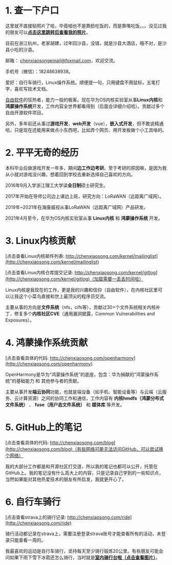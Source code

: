 # 1. 查一下户口

这里就不直接贴照片了哈，毕竟咱也不是靠脸吃饭的，而是靠嘴吃饭。。。没见过我的朋友可以[**点击这里跳转后查看我的照片**](http://chenxiaosong.com/self-introduction/photos.html)。

目前在浙江杭州，老家胡建，过年回沙县，没错，就是沙县大酒店，哦不对，是沙县小吃的沙县。

邮箱： chenxiaosongemail@foxmail.com，欢迎交流。

手机号（微信）：18248638938。

爱好：自行车骑行，Linux操作系统。顺便提一句，只用键盘不用鼠标，五笔打字，喜欢写技术文档。

[自由软件](https://github.com/chenxiaosonggithub/blog/blob/master/src/articles/free-sw-%E8%87%AA%E7%94%B1%E8%BD%AF%E4%BB%B6/free-sw-%E8%87%AA%E7%94%B1%E8%BD%AF%E4%BB%B6.md)的狂热者，能力一般的极客。现在华为OS内核实验室从事**Linux内核**和**鸿蒙操作系统**开发，工作内容全世界都看得到（后面会详细介绍哈）。贡献过多个自由开源软件项目。

另外，多年前还从事过**游戏开发**，**web开发**（vue），**嵌入式开发**，但不敢说精通哈，只是现在还能用来做点小东西吧，比如弄个网页、用开发板做个小工具啥的。

# 2. 平平无奇的经历

本科毕业后做游戏开发一年多，期间**边工作边考研**。至于考研的原因嘛，是因为我从小就对游戏没兴趣，想着回到学校去重新选择自己喜欢的方向。

2016年9月入学浙江理工大学读**全日制**硕士研究生。

2017年开始在导师公司边上课边上班，研究方向：LoRaWAN（远距离广域网）。

2019年~2021年在海康威视从事LoRaWAN（远距离广域网）产品研发。

2021年4月至今，在华为OS内核实验室从事 **Linux内核** 和 **鸿蒙操作系统** 开发。

# 3. Linux内核贡献

[点击查看Linux内核邮件列表: http://chenxiaosong.com/kernel/mailinglist](http://chenxiaosong.com/kernel/mailinglist)

[点击查看Linux内核仓库提交记录: http://chenxiaosong.com/kernel/gitlog](http://chenxiaosong.com/kernel/gitlog)（加载需要一丢丢时间哈）

Linux内核是我现在的工作，更是我的兴趣和信仰（自由软件），在内核社区里可以让我这个小菜鸟直接和世上最顶尖的程序员交流。

主要从事的方向是**文件系统**（nfs，cifs等），贡献过30+个文件系统相关内核补丁，修复多个**内核社区CVE**（通用漏洞披露，Common Vulnerabilities and Exposures）。

# 4. 鸿蒙操作系统贡献

[点击查看具体的代码: http://chenxiaosong.com/openharmony](http://chenxiaosong.com/openharmony)

OpenHarmony是华为“鸿蒙操作系统”的底座，包含：华为捐献的“鸿蒙操作系统”的基础能力 和 其他参与者的贡献。

主要从事开发**端云协同**功能，也就是端设备（如手机、智能设备等）与云端（云服务、云计算资源）之间的协同工作和通信，工作内容有 **内核hmdfs（鸿蒙分布式文件系统）** 、 **fuse（用户态文件系统）** 和 **媒体库** 等开发。

# 5. GitHub上的笔记

[点击查看具体的代码: http://chenxiaosong.com/blog](http://chenxiaosong.com/blog)（有些网络可能无法访问GitHub，可以尝试换个网络）

我的大部分工作都是和开源社区打交道，所以我的笔记也都可以公开，托管在GitHub上。我的笔记没有什么高大上的内容，只是记录自己学到的一些知识点，当然如果能对其他热爱技术的朋友有所启发，我就更开心了。

# 6. 自行车骑行

[点击查看strava上的骑行记录: http://chenxiaosong.com/ride](http://chenxiaosong.com/ride)

骑行活动都记录在strava上，需要注册登录strava账号才能查看所有的活动，未登录只能查看一周的。

我最喜欢的运动是自行车骑行，坚持每天至少骑行锻炼20公里。有些朋友可能会问如果下雨下雪下冰雹还怎么骑行，当时就是[**室内骑行台啦（点击查看图片）**](http://chenxiaosong.com/pictures/self-introduction/qixingtai.jpg)。
